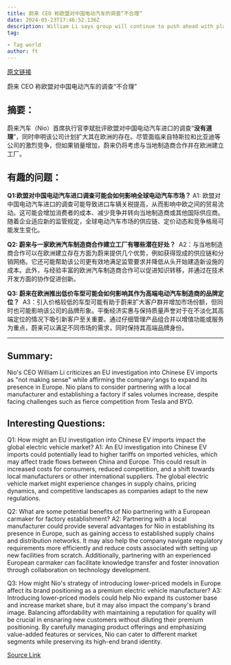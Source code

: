 ```yaml
---
title: 蔚来 CEO 称欧盟对中国电动汽车的调查“不合理”
date: 2024-05-23T17:46:52.136Z
description: William Li says group will continue to push ahead with plans to expand in Europe
tag: 

- Tag world
author: ft
---
```


[原文链接](https://ft.com/content/69b81f74-3459-47e4-bc34-cd27dff039f5)

蔚来 CEO 称欧盟对中国电动汽车的调查“不合理”

## 摘要：
蔚来汽车（Nio）首席执行官李斌批评欧盟对中国电动汽车进口的调查“**没有道理**”，同时申明该公司计划扩大其在欧洲的存在。尽管面临来自特斯拉和比亚迪等公司的激烈竞争，但如果销量增加，蔚来仍将考虑与当地制造商合作并在欧洲建立工厂。

## 有趣的问题：
**Q1:欧盟对中国电动汽车进口调查可能会如何影响全球电动汽车市场？**
A1: 欧盟对中国电动汽车进口的调查可能导致进口车辆关税提高，从而影响中欧之间的贸易流动。这可能会增加消费者的成本、减少竞争并转向当地制造商或其他国际供应商。随着企业适应新的监管规定，全球电动汽车市场的供应链、定价动态和竞争格局可能发生变化。

**Q2: 蔚来与一家欧洲汽车制造商合作建立工厂有哪些潜在好处？** 
A2：与当地制造商合作可以在欧洲建立存在方面为蔚来提供几个优势，例如获得现成的供应链和分销网络。它还可能帮助该公司更有效地满足监管要求并降低从头开始建造新设施的成本。此外，与经验丰富的欧洲汽车制造商合作可以促进知识转移，并通过在技术开发方面的协作促进创新。

**Q3: 蔚来在欧洲推出低价车型可能会如何影响其作为高端电动汽车制造商的品牌定位？** 
A3：引入价格较低的车型可能有助于蔚来扩大客户群并增加市场份额，但同时也可能影响该公司的品牌形象。平衡经济实惠与保持质量声誉对于在不淡化其高端定位的情况下吸引新客户至关重要。通过仔细管理产品组合并以增值功能或服务为重点，蔚来可以满足不同市场的需求，同时保持其高端品牌身份。

---

## Summary:
Nio's CEO William Li criticizes an EU investigation into Chinese EV imports as "not making sense" while affirming the company'angs to expand its presence in Europe. Nio plans to consider partnering with a local manufacturer and establishing a factory if sales volumes increase, despite facing challenges such as fierce competition from Tesla and BYD.

## Interesting Questions:
Q1: How might an EU investigation into Chinese EV imports impact the global electric vehicle market?
A1: An EU investigation into Chinese EV imports could potentially lead to higher tariffs on imported vehicles, which may affect trade flows between China and Europe. This could result in increased costs for consumers, reduced competition, and a shift towards local manufacturers or other international suppliers. The global electric vehicle market might experience changes in supply chains, pricing dynamics, and competitive landscapes as companies adapt to the new regulations.

Q2: What are some potential benefits of Nio partnering with a European carmaker for factory establishment?
A2: Partnering with a local manufacturer could provide several advantages for Nio in establishing its presence in Europe, such as gaining access to established supply chains and distribution networks. It may also help the company navigate regulatory requirements more efficiently and reduce costs associated with setting up new facilities from scratch. Additionally, partnering with an experienced European carmaker can facilitate knowledge transfer and foster innovation through collaboration on technology development.

Q3: How might Nio's strategy of introducing lower-priced models in Europe affect its brand positioning as a premium electric vehicle manufacturer?
A3: Introducing lower-priced models could help Nio expand its customer base and increase market share, but it may also impact the company's brand image. Balancing affordability with maintaining a reputation for quality will be crucial in ensnaring new customers without diluting their premium positioning. By carefully managing product offerings and emphasizing value-added features or services, Nio can cater to different market segments while preserving its high-end brand identity.

[Source Link](https://ft.com/content/69b81f74-3459-47e4-bc34-cd27dff039f5)

